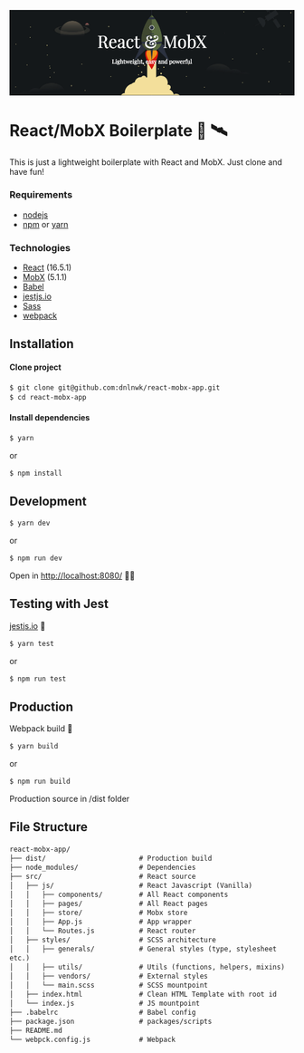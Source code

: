![repo-banner](https://raw.githubusercontent.com/dnlnwk/react-mobx-app/master/src/images/react-mobx-repo-image.png)

# React/MobX Boilerplate 🚀 🛰

This is just a lightweight boilerplate with React and MobX. Just clone and have fun!

### Requirements

- [nodejs](https://nodejs.org/en/)
- [npm](https://www.npmjs.com/) or [yarn](https://yarnpkg.com/)

### Technologies
- [React](https://reactjs.org/) (16.5.1)
- [MobX](https://mobx.js.org/) (5.1.1)
- [Babel](https://babeljs.io/)
- [jestjs.io](https://jestjs.io/)
- [Sass](https://sass-lang.com/)
- [webpack](https://webpack.js.org/)

## Installation

#### Clone project

```bash
$ git clone git@github.com:dnlnwk/react-mobx-app.git
$ cd react-mobx-app
```

#### Install dependencies

```bash
$ yarn
```
or
```bash
$ npm install
```

## Development

```bash
$ yarn dev
```
or
```bash
$ npm run dev
```

Open in [http://localhost:8080/](http://localhost:8080/) 👨‍💻

## Testing with Jest

[jestjs.io](https://jestjs.io/) 🔎

```bash
$ yarn test
```
or
```bash
$ npm run test
```

## Production

Webpack build 🔧

```bash
$ yarn build
```
or
```bash
$ npm run build
```

Production source in /dist folder


## File Structure

```
react-mobx-app/
├── dist/                       # Production build
├── node_modules/               # Dependencies
├── src/                        # React source
│   ├── js/                     # React Javascript (Vanilla)
│   │   ├── components/         # All React components
│   │   ├── pages/              # All React pages
│   │   ├── store/              # Mobx store
│   │   ├── App.js              # App wrapper
│   │   └── Routes.js           # React router
│   ├── styles/                 # SCSS architecture
│   │   ├── generals/           # General styles (type, stylesheet etc.)
│   │   ├── utils/              # Utils (functions, helpers, mixins)
│   │   ├── vendors/            # External styles 
│   │   └── main.scss           # SCSS mountpoint
│   ├── index.html              # Clean HTML Template with root id
│   └── index.js                # JS mountpoint
├── .babelrc                    # Babel config
├── package.json                # packages/scripts
├── README.md
└── webpck.config.js            # Webpack
```